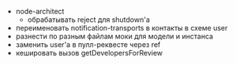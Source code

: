 * node-architect
  * обрабатывать reject для shutdown'a
* переименовать notification-transports в контакты в схеме user
* разнести по разным файлам моки для модели и инстанса
* заменить user'a в пулл-реквесте через ref
* кешировать вызов getDevelopersForReview
